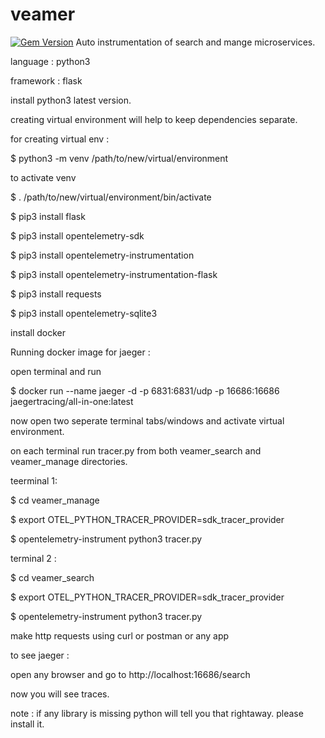 # veamer
[![Gem Version](https://badge.fury.io/rb/logstash-output-lmlogs.svg)](https://badge.fury.io/rb/logstash-output-lmlogs)
Auto instrumentation of search and mange microservices.

language : python3

framework : flask

install python3 latest version.

creating virtual environment will help to keep dependencies separate.


for creating virtual env :

$ python3 -m venv /path/to/new/virtual/environment


to activate venv

$ . /path/to/new/virtual/environment/bin/activate




$ pip3 install flask

$ pip3 install opentelemetry-sdk

$ pip3 install opentelemetry-instrumentation

$ pip3 install opentelemetry-instrumentation-flask

$ pip3 install requests

$ pip3 install opentelemetry-sqlite3






install docker 

Running docker image for jaeger :

open terminal and run 


$ docker run --name jaeger -d -p 6831:6831/udp -p 16686:16686 jaegertracing/all-in-one:latest



now open two seperate terminal tabs/windows and activate virtual environment.

on each terminal run tracer.py from both veamer_search and veamer_manage directories.


teerminal 1:

$ cd veamer_manage

$ export OTEL_PYTHON_TRACER_PROVIDER=sdk_tracer_provider

$ opentelemetry-instrument python3 tracer.py


terminal 2 :

$ cd veamer_search

$ export OTEL_PYTHON_TRACER_PROVIDER=sdk_tracer_provider

$ opentelemetry-instrument python3 tracer.py


make http requests using curl or postman or any app

to see jaeger :

open any browser and go to http://localhost:16686/search

now you will see traces.




note : if any library is missing python will tell you that rightaway. please install it.
